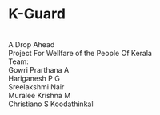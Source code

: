 # K-Guard
<br>
A Drop Ahead
<br>
Project For Wellfare of the People Of Kerala
<br>
Team:<br>
Gowri Prarthana A<br>
Hariganesh P G <br>
Sreelakshmi Nair<br>
Muralee Krishna M<br>
Christiano S Koodathinkal
